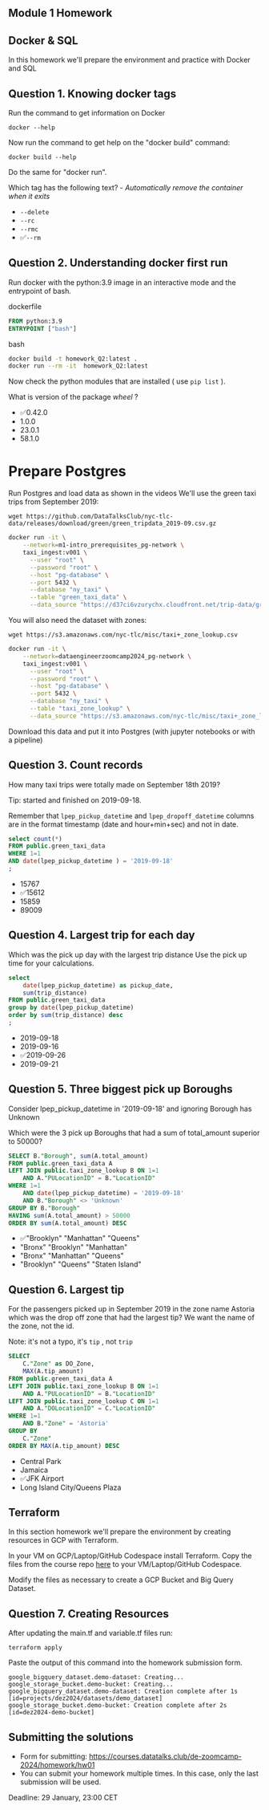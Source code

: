 ## Module 1 Homework

## Docker & SQL

In this homework we'll prepare the environment 
and practice with Docker and SQL


## Question 1. Knowing docker tags

Run the command to get information on Docker 

```docker --help```

Now run the command to get help on the "docker build" command:

```docker build --help```

Do the same for "docker run".

Which tag has the following text? - *Automatically remove the container when it exits* 

- `--delete`
- `--rc`
- `--rmc`
- ✅`--rm`


## Question 2. Understanding docker first run 

Run docker with the python:3.9 image in an interactive mode and the entrypoint of bash.

dockerfile
```dockerfile
FROM python:3.9
ENTRYPOINT ["bash"]
```

bash
```bash
docker build -t homework_Q2:latest .
docker run --rm -it  homework_Q2:latest
```

Now check the python modules that are installed ( use ```pip list``` ). 

What is version of the package *wheel* ?

- ✅0.42.0
- 1.0.0
- 23.0.1
- 58.1.0


# Prepare Postgres

Run Postgres and load data as shown in the videos
We'll use the green taxi trips from September 2019:

```wget https://github.com/DataTalksClub/nyc-tlc-data/releases/download/green/green_tripdata_2019-09.csv.gz```

```bash
docker run -it \
    --network=m1-intro_prerequisites_pg-network \
    taxi_ingest:v001 \
      --user "root" \
      --password "root" \
      --host "pg-database" \
      --port 5432 \
      --database "ny_taxi" \
      --table "green_taxi_data" \
      --data_source "https://d37ci6vzurychx.cloudfront.net/trip-data/green_tripdata_2019-09.parquet"
```

You will also need the dataset with zones:

```wget https://s3.amazonaws.com/nyc-tlc/misc/taxi+_zone_lookup.csv```

```bash
docker run -it \
    --network=dataengineerzoomcamp2024_pg-network \
    taxi_ingest:v001 \
      --user "root" \
      --password "root" \
      --host "pg-database" \
      --port 5432 \
      --database "ny_taxi" \
      --table "taxi_zone_lookup" \
      --data_source "https://s3.amazonaws.com/nyc-tlc/misc/taxi+_zone_lookup.csv"
```

Download this data and put it into Postgres (with jupyter notebooks or with a pipeline)


## Question 3. Count records 

How many taxi trips were totally made on September 18th 2019?

Tip: started and finished on 2019-09-18. 

Remember that `lpep_pickup_datetime` and `lpep_dropoff_datetime` columns are in the format timestamp (date and hour+min+sec) and not in date.

```sql
select count(*)
FROM public.green_taxi_data
WHERE 1=1
AND date(lpep_pickup_datetime ) = '2019-09-18'
;
```

- 15767
- ✅15612
- 15859
- 89009

## Question 4. Largest trip for each day

Which was the pick up day with the largest trip distance
Use the pick up time for your calculations.

```sql
select 
    date(lpep_pickup_datetime) as pickup_date,
    sum(trip_distance)
FROM public.green_taxi_data
group by date(lpep_pickup_datetime)
order by sum(trip_distance) desc
;
```

- 2019-09-18
- 2019-09-16
- ✅2019-09-26
- 2019-09-21


## Question 5. Three biggest pick up Boroughs

Consider lpep_pickup_datetime in '2019-09-18' and ignoring Borough has Unknown

Which were the 3 pick up Boroughs that had a sum of total_amount superior to 50000?
 
```sql
SELECT B."Borough", sum(A.total_amount)
FROM public.green_taxi_data A
LEFT JOIN public.taxi_zone_lookup B ON 1=1
	AND A."PULocationID" = B."LocationID"
WHERE 1=1
	AND date(lpep_pickup_datetime) = '2019-09-18'
	AND B."Borough" <> 'Unknown'
GROUP BY B."Borough"
HAVING sum(A.total_amount) > 50000
ORDER BY sum(A.total_amount) DESC
```

- ✅"Brooklyn" "Manhattan" "Queens"
- "Bronx" "Brooklyn" "Manhattan"
- "Bronx" "Manhattan" "Queens" 
- "Brooklyn" "Queens" "Staten Island"


## Question 6. Largest tip

For the passengers picked up in September 2019 in the zone name Astoria which was the drop off zone that had the largest tip?
We want the name of the zone, not the id.

Note: it's not a typo, it's `tip` , not `trip`

```sql
SELECT
	C."Zone" as DO_Zone,
	MAX(A.tip_amount)
FROM public.green_taxi_data A
LEFT JOIN public.taxi_zone_lookup B ON 1=1
	AND A."PULocationID" = B."LocationID"
LEFT JOIN public.taxi_zone_lookup C ON 1=1
	AND A."DOLocationID" = C."LocationID"
WHERE 1=1
	AND B."Zone" = 'Astoria'
GROUP BY
	C."Zone"
ORDER BY MAX(A.tip_amount) DESC
```

- Central Park
- Jamaica
- ✅JFK Airport
- Long Island City/Queens Plaza



## Terraform

In this section homework we'll prepare the environment by creating resources in GCP with Terraform.

In your VM on GCP/Laptop/GitHub Codespace install Terraform. 
Copy the files from the course repo
[here](https://github.com/DataTalksClub/data-engineering-zoomcamp/tree/main/01-docker-terraform/1_terraform_gcp/terraform) to your VM/Laptop/GitHub Codespace.

Modify the files as necessary to create a GCP Bucket and Big Query Dataset.


## Question 7. Creating Resources

After updating the main.tf and variable.tf files run:

```
terraform apply
```

Paste the output of this command into the homework submission form.
```
google_bigquery_dataset.demo-dataset: Creating...
google_storage_bucket.demo-bucket: Creating...
google_bigquery_dataset.demo-dataset: Creation complete after 1s [id=projects/dez2024/datasets/demo_dataset]
google_storage_bucket.demo-bucket: Creation complete after 2s [id=dez2024-demo-bucket]
```

## Submitting the solutions

* Form for submitting: https://courses.datatalks.club/de-zoomcamp-2024/homework/hw01
* You can submit your homework multiple times. In this case, only the last submission will be used. 

Deadline: 29 January, 23:00 CET
